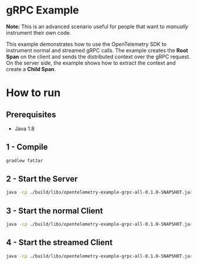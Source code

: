# gRPC Example

**Note:** This is an advanced scenario useful for people that want to *manually* instrument their own code. 

This example demonstrates how to use the OpenTelemetry SDK 
to instrument normal and streamed gRPC calls. 
The example creates the **Root Span** on the client and sends the distributed context
over the gRPC request. On the server side, the example shows how to extract the context
and create a **Child Span**. 

# How to run

## Prerequisites
* Java 1.8

## 1 - Compile 
```bash
gradlew fatJar
```

## 2 - Start the Server
```bash
java -cp ./build/libs/opentelemetry-example-grpc-all-0.1.0-SNAPSHOT.jar io.opentelemetry.example.HelloWorldServer
```
 
## 3 - Start the normal Client
```bash
java -cp ./build/libs/opentelemetry-example-grpc-all-0.1.0-SNAPSHOT.jar io.opentelemetry.example.HelloWorldClient
```

## 4 - Start the streamed Client
```bash
java -cp ./build/libs/opentelemetry-example-grpc-all-0.1.0-SNAPSHOT.jar io.opentelemetry.example.HelloWorldClientStream
```